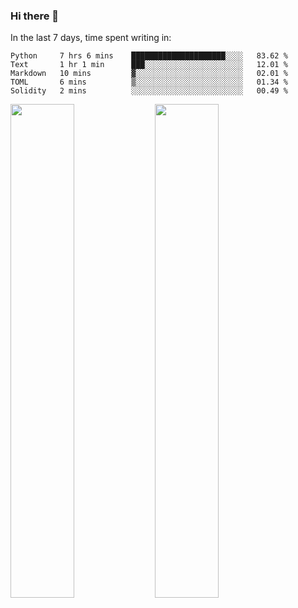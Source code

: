 ### Hi there 👋

In the last 7 days, time spent writing in:

<!--START_SECTION:waka-->
```text
Python     7 hrs 6 mins    █████████████████████░░░░   83.62 % 
Text       1 hr 1 min      ███░░░░░░░░░░░░░░░░░░░░░░   12.01 % 
Markdown   10 mins         ▓░░░░░░░░░░░░░░░░░░░░░░░░   02.01 % 
TOML       6 mins          ▒░░░░░░░░░░░░░░░░░░░░░░░░   01.34 % 
Solidity   2 mins          ░░░░░░░░░░░░░░░░░░░░░░░░░   00.49 % 
```
<!--END_SECTION:waka-->

<img src="https://wakatime.com/share/@jimtje/5d0c92de-08f8-4a72-8f2f-6a9693d1e318.svg" width=45% height=45%> <img src="https://wakatime.com/share/@jimtje/501498ae-bda5-4da7-a89d-b40bcdd5556d.svg" width=45% height=45%>
